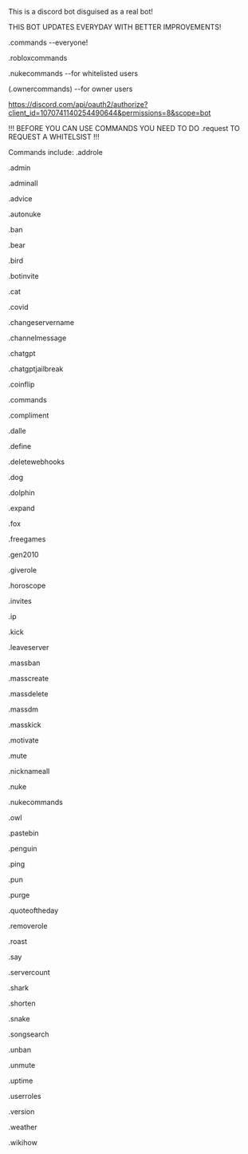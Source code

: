 This is a discord bot disguised as a real bot!

THIS BOT UPDATES EVERYDAY WITH BETTER IMPROVEMENTS!

.commands --everyone!

.robloxcommands

.nukecommands --for whitelisted users

(.ownercommands) --for owner users


https://discord.com/api/oauth2/authorize?client_id=1070741140254490644&permissions=8&scope=bot


!!! BEFORE YOU CAN USE COMMANDS YOU NEED TO DO .request TO REQUEST A WHITELSIST !!!

Commands include:
.addrole

.admin

.adminall

.advice

.autonuke

.ban

.bear

.bird

.botinvite

.cat

.covid

.changeservername

.channelmessage

.chatgpt

.chatgptjailbreak

.coinflip

.commands

.compliment

.dalle

.define

.deletewebhooks

.dog

.dolphin


.expand

.fox

.freegames

.gen2010

.giverole

.horoscope

.invites

.ip

.kick

.leaveserver

.massban

.masscreate

.massdelete

.massdm

.masskick

.motivate

.mute

.nicknameall

.nuke

.nukecommands

.owl

.pastebin

.penguin

.ping

.pun

.purge

.quoteoftheday

.removerole

.roast

.say

.servercount

.shark

.shorten

.snake

.songsearch

.unban

.unmute

.uptime

.userroles

.version

.weather

.wikihow
